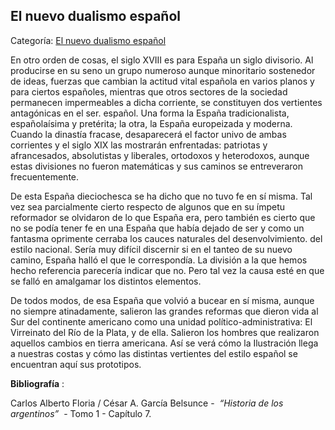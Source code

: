 ## El nuevo dualismo español

Categoría: [El nuevo dualismo español](http://descubrircorrientes.com.ar/2012/index.php/664-historia-desde-el-origen-hasta-1814/corrientes-en-el-siglo-xvii-periodo-1600-1750/espana-ilustrada/el-nuevo-dualismo-espanol)

En otro orden de cosas, el siglo XVIII es para España un siglo divisorio. Al producirse en su seno un grupo numeroso aunque minoritario sostenedor de ideas, fuerzas que cambian la actitud vital española en varios planos y para ciertos españoles, mientras que otros sectores de la sociedad permanecen impermeables a dicha corriente, se constituyen dos vertientes antagónicas en el ser. español. Una forma la España tradicionalista, españolaísima y pretérita; la otra, la España europeizada y moderna. Cuando la dinastía fracase, desaparecerá el factor univo de ambas corrientes y el siglo XIX las mostrarán enfrentadas: patriotas y afrancesados, absolutistas y liberales, ortodoxos y heterodoxos, aunque estas divisiones no fueron matemáticas y sus caminos se entreveraron frecuentemente.

De esta España dieciochesca se ha dicho que no tuvo fe en sí misma. Tal vez sea parcialmente cierto respecto de algunos que en su ímpetu reformador se olvidaron de lo que España era, pero también es cierto que no se podía tener fe en una España que había dejado de ser y como un fantasma oprimente cerraba los cauces naturales del desenvolvimiento. del estilo nacional. Sería muy difícil discernir si en el tanteo de su nuevo camino, España halló el que le correspondía. La división a la que hemos hecho referencia parecería indicar que no. Pero tal vez la causa esté en que se falló en amalgamar los distintos elementos.

De todos modos, de esa España que volvió a bucear en sí misma, aunque no siempre atinadamente, salieron las grandes reformas que dieron vida al Sur del continente americano como una unidad político-administrativa: El Virreinato del Río de la Plata, y de ella. Salieron los hombres que realizaron aquellos cambios en tierra americana. Así se verá cómo la Ilustración llega a nuestras costas y cómo las distintas vertientes del estilo español se encuentran aquí sus prototipos.

**Bibliografía** :

Carlos Alberto Floria / César A. García Belsunce -  _“Historia de los argentinos”_  - Tomo 1 - Capítulo 7.